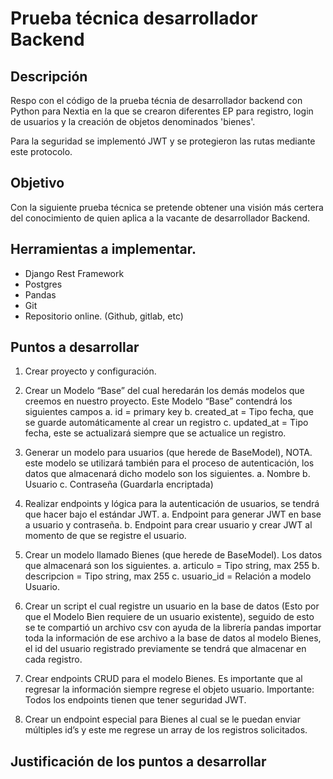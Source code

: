 # Prueba técnica desarrollador Backend

## Descripción

Respo con el código de la prueba técnia de desarrollador backend con Python para Nextia en la que se crearon diferentes EP para registro, login de usuarios y la creación de objetos denominados 'bienes'.

Para la seguridad se implementó JWT y se protegieron las rutas mediante este protocolo.

## Objetivo

Con la siguiente prueba técnica se pretende obtener una visión más certera del conocimiento
de quien aplica a la vacante de desarrollador Backend.

## Herramientas a implementar.

-   Django Rest Framework
-   Postgres
-   Pandas
-   Git
-   Repositorio online. (Github, gitlab, etc)

## Puntos a desarrollar

1. Crear proyecto y configuración.
2. Crear un Modelo “Base” del cual heredarán los demás modelos que creemos en nuestro
   proyecto. Este Modelo “Base” contendrá los siguientes campos
   a. id = primary key
   b. created_at = Tipo fecha, que se guarde automáticamente al crear un registro
   c. updated_at = Tipo fecha, este se actualizará siempre que se actualice un
   registro.
3. Generar un modelo para usuarios (que herede de BaseModel), NOTA. este modelo se
   utilizará también para el proceso de autenticación, los datos que almacenará dicho
   modelo son los siguientes.
   a. Nombre
   b. Usuario
   c. Contraseña (Guardarla encriptada)

4. Realizar endpoints y lógica para la autenticación de usuarios, se tendrá que hacer bajo el
   estándar JWT.
   a. Endpoint para generar JWT en base a usuario y contraseña.
   b. Endpoint para crear usuario y crear JWT al momento de que se registre el
   usuario.
5. Crear un modelo llamado Bienes (que herede de BaseModel). Los datos que almacenará
   son los siguientes.
   a. articulo = Tipo string, max 255
   b. descripcion = Tipo string, max 255
   c. usuario_id = Relación a modelo Usuario.
6. Crear un script el cual registre un usuario en la base de datos (Esto por que el Modelo
   Bien requiere de un usuario existente), seguido de esto se te compartió un archivo csv
   con ayuda de la librería pandas importar toda la información de ese archivo a la base de
   datos al modelo Bienes, el id del usuario registrado previamente se tendrá que
   almacenar en cada registro.
7. Crear endpoints CRUD para el modelo Bienes. Es importante que al regresar la
   información siempre regrese el objeto usuario. Importante: Todos los endpoints tienen
   que tener seguridad JWT.
8. Crear un endpoint especial para Bienes al cual se le puedan enviar múltiples id’s y este
   me regrese un array de los registros solicitados.

## Justificación de los puntos a desarrollar
